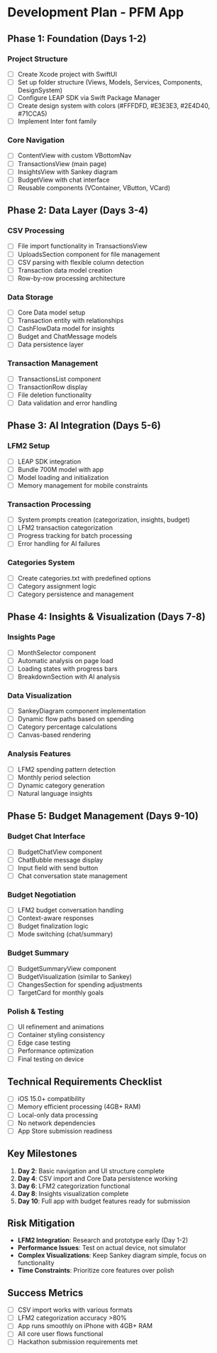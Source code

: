 # Development Plan - PFM App

## Phase 1: Foundation (Days 1-2)
### Project Structure
- [ ] Create Xcode project with SwiftUI
- [ ] Set up folder structure (Views, Models, Services, Components, DesignSystem)
- [ ] Configure LEAP SDK via Swift Package Manager
- [ ] Create design system with colors (#FFFDFD, #E3E3E3, #2E4D40, #71CCA5)
- [ ] Implement Inter font family

### Core Navigation
- [ ] ContentView with custom VBottomNav
- [ ] TransactionsView (main page)
- [ ] InsightsView with Sankey diagram
- [ ] BudgetView with chat interface
- [ ] Reusable components (VContainer, VButton, VCard)

## Phase 2: Data Layer (Days 3-4)
### CSV Processing
- [ ] File import functionality in TransactionsView
- [ ] UploadsSection component for file management
- [ ] CSV parsing with flexible column detection
- [ ] Transaction data model creation
- [ ] Row-by-row processing architecture

### Data Storage
- [ ] Core Data model setup
- [ ] Transaction entity with relationships
- [ ] CashFlowData model for insights
- [ ] Budget and ChatMessage models
- [ ] Data persistence layer

### Transaction Management
- [ ] TransactionsList component
- [ ] TransactionRow display
- [ ] File deletion functionality
- [ ] Data validation and error handling

## Phase 3: AI Integration (Days 5-6)
### LFM2 Setup
- [ ] LEAP SDK integration
- [ ] Bundle 700M model with app
- [ ] Model loading and initialization
- [ ] Memory management for mobile constraints

### Transaction Processing
- [ ] System prompts creation (categorization, insights, budget)
- [ ] LFM2 transaction categorization
- [ ] Progress tracking for batch processing
- [ ] Error handling for AI failures

### Categories System
- [ ] Create categories.txt with predefined options
- [ ] Category assignment logic
- [ ] Category persistence and management

## Phase 4: Insights & Visualization (Days 7-8)
### Insights Page
- [ ] MonthSelector component
- [ ] Automatic analysis on page load
- [ ] Loading states with progress bars
- [ ] BreakdownSection with AI analysis

### Data Visualization
- [ ] SankeyDiagram component implementation
- [ ] Dynamic flow paths based on spending
- [ ] Category percentage calculations
- [ ] Canvas-based rendering

### Analysis Features
- [ ] LFM2 spending pattern detection
- [ ] Monthly period selection
- [ ] Dynamic category generation
- [ ] Natural language insights

## Phase 5: Budget Management (Days 9-10)
### Budget Chat Interface
- [ ] BudgetChatView component
- [ ] ChatBubble message display
- [ ] Input field with send button
- [ ] Chat conversation state management

### Budget Negotiation
- [ ] LFM2 budget conversation handling
- [ ] Context-aware responses
- [ ] Budget finalization logic
- [ ] Mode switching (chat/summary)

### Budget Summary
- [ ] BudgetSummaryView component
- [ ] BudgetVisualization (similar to Sankey)
- [ ] ChangesSection for spending adjustments
- [ ] TargetCard for monthly goals

### Polish & Testing
- [ ] UI refinement and animations
- [ ] Container styling consistency
- [ ] Edge case testing
- [ ] Performance optimization
- [ ] Final testing on device

## Technical Requirements Checklist
- [ ] iOS 15.0+ compatibility
- [ ] Memory efficient processing (4GB+ RAM)
- [ ] Local-only data processing
- [ ] No network dependencies
- [ ] App Store submission readiness

## Key Milestones
1. **Day 2**: Basic navigation and UI structure complete
2. **Day 4**: CSV import and Core Data persistence working
3. **Day 6**: LFM2 categorization functional
4. **Day 8**: Insights visualization complete
5. **Day 10**: Full app with budget features ready for submission

## Risk Mitigation
- **LFM2 Integration**: Research and prototype early (Day 1-2)
- **Performance Issues**: Test on actual device, not simulator
- **Complex Visualizations**: Keep Sankey diagram simple, focus on functionality
- **Time Constraints**: Prioritize core features over polish

## Success Metrics
- [ ] CSV import works with various formats
- [ ] LFM2 categorization accuracy >80%
- [ ] App runs smoothly on iPhone with 4GB+ RAM
- [ ] All core user flows functional
- [ ] Hackathon submission requirements met